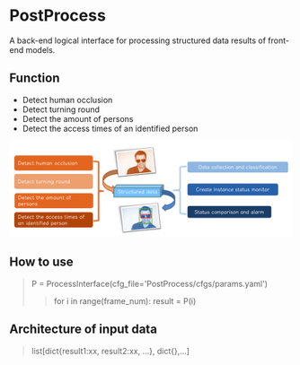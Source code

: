 # PostProcess

  A back-end logical interface for processing structured data results of front-end models.

## Function
* Detect human occlusion 
* Detect turning round 
* Detect the amount of persons
* Detect the access times of an identified person

![structure](https://github.com/zhubinQAQ/PostProcess/blob/master/utils/sample.png)

## How to use
> P = ProcessInterface(cfg_file='PostProcess/cfgs/params.yaml')
>> for i in range(frame_num):
        result = P(i)

## Architecture of input data 
> list[dict{result1:xx, result2:xx, ...}, dict{},...]
